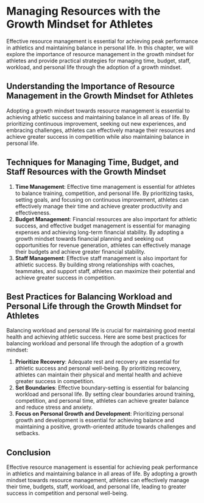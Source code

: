 Managing Resources with the Growth Mindset for Athletes
=======================================================

Effective resource management is essential for achieving peak performance in athletics and maintaining balance in personal life. In this chapter, we will explore the importance of resource management in the growth mindset for athletes and provide practical strategies for managing time, budget, staff, workload, and personal life through the adoption of a growth mindset.

Understanding the Importance of Resource Management in the Growth Mindset for Athletes
--------------------------------------------------------------------------------------

Adopting a growth mindset towards resource management is essential to achieving athletic success and maintaining balance in all areas of life. By prioritizing continuous improvement, seeking out new experiences, and embracing challenges, athletes can effectively manage their resources and achieve greater success in competition while also maintaining balance in personal life.

Techniques for Managing Time, Budget, and Staff Resources with the Growth Mindset
---------------------------------------------------------------------------------

1. **Time Management**: Effective time management is essential for athletes to balance training, competition, and personal life. By prioritizing tasks, setting goals, and focusing on continuous improvement, athletes can effectively manage their time and achieve greater productivity and effectiveness.
2. **Budget Management**: Financial resources are also important for athletic success, and effective budget management is essential for managing expenses and achieving long-term financial stability. By adopting a growth mindset towards financial planning and seeking out opportunities for revenue generation, athletes can effectively manage their budgets and achieve greater financial stability.
3. **Staff Management**: Effective staff management is also important for athletic success. By building strong relationships with coaches, teammates, and support staff, athletes can maximize their potential and achieve greater success in competition.

Best Practices for Balancing Workload and Personal Life through the Growth Mindset for Athletes
-----------------------------------------------------------------------------------------------

Balancing workload and personal life is crucial for maintaining good mental health and achieving athletic success. Here are some best practices for balancing workload and personal life through the adoption of a growth mindset:

1. **Prioritize Recovery**: Adequate rest and recovery are essential for athletic success and personal well-being. By prioritizing recovery, athletes can maintain their physical and mental health and achieve greater success in competition.
2. **Set Boundaries**: Effective boundary-setting is essential for balancing workload and personal life. By setting clear boundaries around training, competition, and personal time, athletes can achieve greater balance and reduce stress and anxiety.
3. **Focus on Personal Growth and Development**: Prioritizing personal growth and development is essential for achieving balance and maintaining a positive, growth-oriented attitude towards challenges and setbacks.

Conclusion
----------

Effective resource management is essential for achieving peak performance in athletics and maintaining balance in all areas of life. By adopting a growth mindset towards resource management, athletes can effectively manage their time, budgets, staff, workload, and personal life, leading to greater success in competition and personal well-being.
